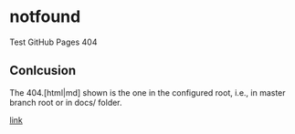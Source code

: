 # notfound
Test GitHub Pages 404

## Conlcusion
The 404.[html|md] shown is the one in the configured root, i.e., in master branch root or in docs/ folder.

[link](http://bigsbyspot.org/notfound/)
